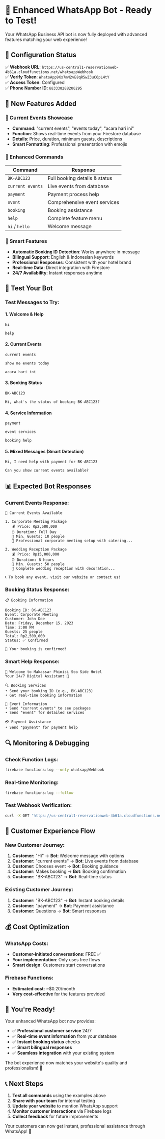 # 🎉 Enhanced WhatsApp Bot - Ready to Test!

Your WhatsApp Business API bot is now fully deployed with advanced features matching your web experience!

## 🔧 Configuration Status
✅ **Webhook URL**: `https://us-central1-reservationweb-4b61a.cloudfunctions.net/whatsappWebhook`  
✅ **Verify Token**: `WhatsApp9Kx7mN2vE8qR5wZ3uC6pL4tY`  
✅ **Access Token**: Configured  
✅ **Phone Number ID**: `883330288200295`  

## 🤖 New Features Added

### 🎪 Current Events Showcase
- **Command**: "current events", "events today", "acara hari ini"
- **Function**: Shows real-time events from your Firestore database
- **Details**: Price, duration, minimum guests, descriptions
- **Smart Formatting**: Professional presentation with emojis

### 📱 Enhanced Commands
| Command | Response |
|---------|----------|
| `BK-ABC123` | Full booking details & status |
| `current events` | Live events from database |
| `payment` | Payment process help |
| `event` | Comprehensive event services |
| `booking` | Booking assistance |
| `help` | Complete feature menu |
| `hi` / `hello` | Welcome message |

### 🌟 Smart Features
- **Automatic Booking ID Detection**: Works anywhere in message
- **Bilingual Support**: English & Indonesian keywords
- **Professional Responses**: Consistent with your hotel brand
- **Real-time Data**: Direct integration with Firestore
- **24/7 Availability**: Instant responses anytime

## 🧪 Test Your Bot

### Test Messages to Try:

#### 1. Welcome & Help
```
hi
```
```
help
```

#### 2. Current Events
```
current events
```
```
show me events today
```
```
acara hari ini
```

#### 3. Booking Status
```
BK-ABC123
```
```
Hi, what's the status of booking BK-ABC123?
```

#### 4. Service Information
```
payment
```
```
event services
```
```
booking help
```

#### 5. Mixed Messages (Smart Detection)
```
Hi, I need help with payment for BK-ABC123
```
```
Can you show current events available?
```

## 📊 Expected Bot Responses

### Current Events Response:
```
🎪 Current Events Available

1. Corporate Meeting Package
   💰 Price: Rp2,500,000
   ⏰ Duration: Full Day
   👥 Min. Guests: 10 people
   📝 Professional corporate meeting setup with catering...

2. Wedding Reception Package
   💰 Price: Rp15,000,000
   ⏰ Duration: 8 hours
   👥 Min. Guests: 50 people
   📝 Complete wedding reception with decoration...

📞 To book any event, visit our website or contact us!
```

### Booking Status Response:
```
📋 Booking Information

Booking ID: BK-ABC123
Event: Corporate Meeting
Customer: John Doe
Date: Friday, December 15, 2023
Time: 2:00 PM
Guests: 25 people
Total: Rp2,500,000
Status: ✅ Confirmed

🎉 Your booking is confirmed!
```

### Smart Help Response:
```
👋 Welcome to Makassar Phinisi Sea Side Hotel
Your 24/7 Digital Assistant 🤖

🔍 Booking Services
• Send your booking ID (e.g., BK-ABC123)
• Get real-time booking information

🎪 Event Information
• Send "current events" to see packages
• Send "event" for detailed services

💳 Payment Assistance
• Send "payment" for payment help
```

## 🔍 Monitoring & Debugging

### Check Function Logs:
```bash
firebase functions:log --only whatsappWebhook
```

### Real-time Monitoring:
```bash
firebase functions:log --follow
```

### Test Webhook Verification:
```bash
curl -X GET "https://us-central1-reservationweb-4b61a.cloudfunctions.net/whatsappWebhook?hub.mode=subscribe&hub.verify_token=WhatsApp9Kx7mN2vE8qR5wZ3uC6pL4tY&hub.challenge=test_challenge"
```

## 🎯 Customer Experience Flow

### New Customer Journey:
1. **Customer**: "Hi" → **Bot**: Welcome message with options
2. **Customer**: "current events" → **Bot**: Live events from database
3. **Customer**: Chooses event → **Bot**: Booking guidance
4. **Customer**: Makes booking → **Bot**: Booking confirmation
5. **Customer**: "BK-ABC123" → **Bot**: Real-time status

### Existing Customer Journey:
1. **Customer**: "BK-ABC123" → **Bot**: Instant booking details
2. **Customer**: "payment" → **Bot**: Payment assistance
3. **Customer**: Questions → **Bot**: Smart responses

## 💰 Cost Optimization

### WhatsApp Costs:
- **Customer-initiated conversations**: FREE ✅
- **Your implementation**: Only uses free flows
- **Smart design**: Customers start conversations

### Firebase Functions:
- **Estimated cost**: ~$0.20/month
- **Very cost-effective** for the features provided

## 🚀 You're Ready!

Your enhanced WhatsApp bot now provides:
- ✅ **Professional customer service** 24/7
- ✅ **Real-time event information** from your database
- ✅ **Instant booking status** checks
- ✅ **Smart bilingual responses**
- ✅ **Seamless integration** with your existing system

The bot experience now matches your website's quality and professionalism! 🌟

## 📞 Next Steps

1. **Test all commands** using the examples above
2. **Share with your team** for internal testing
3. **Update your website** to mention WhatsApp support
4. **Monitor customer interactions** via Firebase logs
5. **Collect feedback** for future improvements

Your customers can now get instant, professional assistance through WhatsApp! 🎉